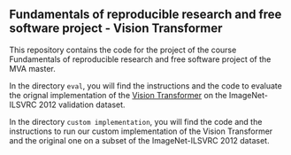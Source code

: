 ## Fundamentals of reproducible research and free software project - Vision Transformer

This repository contains the code for the project of the course Fundamentals of reproducible research and free software project of the MVA master.

In the directory `eval`, you will find the instructions and the code to evaluate the orignal implementation of the [Vision Transformer](https://arxiv.org/abs/2010.11929) on the ImageNet-ILSVRC 2012 validation dataset.

In the directory `custom implementation`, you will find the code and the instructions to run our custom implementation of the Vision Transformer and the original one on a subset of the ImageNet-ILSVRC 2012 dataset.
